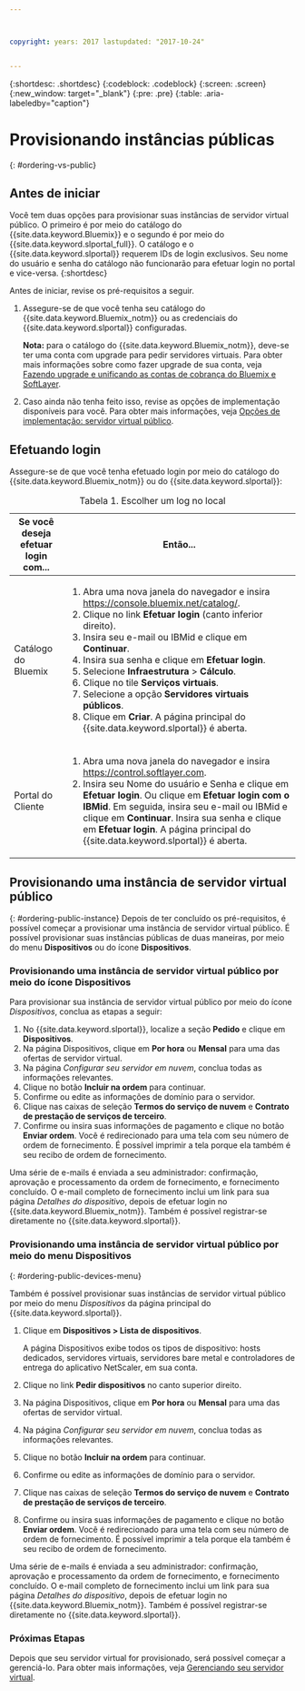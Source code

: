 ```yaml
---



copyright: years: 2017 lastupdated: "2017-10-24"


---
```


{:shortdesc: .shortdesc}
{:codeblock: .codeblock}
{:screen: .screen}
{:new_window: target="_blank"}
{:pre: .pre}
{:table: .aria-labeledby="caption"}

# Provisionando instâncias públicas
{: #ordering-vs-public}

## Antes de iniciar
Você tem duas opções para provisionar suas instâncias de servidor virtual público. O primeiro é por meio do catálogo do {{site.data.keyword.Bluemix}} e o segundo é por meio do {{site.data.keyword.slportal_full}}. O catálogo e o {{site.data.keyword.slportal}} requerem IDs de login exclusivos. Seu nome do usuário e senha do catálogo não funcionarão para efetuar login no portal e vice-versa.
{:shortdesc}

Antes de iniciar, revise os pré-requisitos a seguir.

  1. Assegure-se de que você tenha seu catálogo do {{site.data.keyword.Bluemix_notm}} ou as credenciais do {{site.data.keyword.slportal}} configuradas. 
  
     **Nota:** para o catálogo do {{site.data.keyword.Bluemix_notm}}, deve-se ter uma conta com upgrade para pedir servidores virtuais. Para obter mais informações sobre como fazer upgrade de sua conta, veja [Fazendo upgrade e unificando as contas de cobrança do Bluemix e SoftLayer](https://console.ng.bluemix.net/docs/admin/softlayerlink.html).
  
  2. Caso ainda não tenha feito isso, revise as opções de implementação disponíveis para você. Para obter mais informações, veja [Opções de implementação: servidor virtual público](../vsi/vsi_public.html).

## Efetuando login 
Assegure-se de que você tenha efetuado login por meio do catálogo do {{site.data.keyword.Bluemix_notm}} ou do {{site.data.keyword.slportal}}: 

  <table>
   <CAPTION>Tabela 1. Escolher um log no local</CAPTION>
   <THEAD>
   <TR>
   <th>Se você deseja efetuar login com...</th>
   <th>Então...</th>
   </TR>
   </THEAD>
   <TBODY>
   <tr>
   <td>Catálogo do Bluemix</td>
   <td>
   <ol>
   <li>Abra uma nova janela do navegador e insira <a href="https://console.bluemix.net/catalog/">https://console.bluemix.net/catalog/</a>.</li>
   <li>Clique no link <b>Efetuar login</b> (canto inferior direito). </li>
   <li>Insira seu e-mail ou IBMid e clique em <b>Continuar</b>.</li>
   <li>Insira sua senha e clique em <b>Efetuar login</b>.</li>
   <li>Selecione <b>Infraestrutura</b> > <b>Cálculo</b>.</li>
   <li>Clique no tile <b>Serviços virtuais</b>.</li>
   <li>Selecione a opção <b>Servidores virtuais públicos</b>.</li>
   <li>Clique em <b>Criar</b>. A página principal do {{site.data.keyword.slportal}} é aberta.</li>
   </ol>
   </td>
   </tr>
   <tr>
   <td>Portal do Cliente</td>
   <td>
   <ol>
   <li>Abra uma nova janela do navegador e insira <a href="https://control.softlayer.com">https://control.softlayer.com</a>.</li>
   <li>Insira seu Nome do usuário e Senha e clique em <b>Efetuar login</b>. Ou clique em <b>Efetuar login com o IBMid</b>. Em seguida, insira seu e-mail ou IBMid e clique em <b>Continuar</b>. Insira sua senha e clique em <b>Efetuar login</b>. A página principal do {{site.data.keyword.slportal}} é aberta.</li>
   </ol>
   </td>
   </tr>
   </TBODY>
   </table>

## Provisionando uma instância de servidor virtual público
{: #ordering-public-instance}
Depois de ter concluído os pré-requisitos, é possível começar a provisionar uma instância de servidor virtual público. É possível provisionar suas instâncias públicas de duas maneiras, por meio do menu **Dispositivos** ou do ícone **Dispositivos**.

### Provisionando uma instância de servidor virtual público por meio do ícone Dispositivos
Para provisionar sua instância de servidor virtual público por meio do ícone *Dispositivos*, conclua as etapas a seguir:

1.  No {{site.data.keyword.slportal}}, localize a seção **Pedido** e clique em **Dispositivos**.
2.  Na página Dispositivos, clique em **Por hora** ou **Mensal** para uma das ofertas de servidor virtual.
3.  Na página *Configurar seu servidor em nuvem*, conclua todas as informações relevantes.
4.  Clique no botão **Incluir na ordem** para continuar.
5.  Confirme ou edite as informações de domínio para o servidor.
5.  Clique nas caixas de seleção **Termos do serviço de nuvem** e **Contrato de prestação de serviços de terceiro**.
6.  Confirme ou insira suas informações de pagamento e clique no botão **Enviar ordem**. Você é redirecionado para uma tela com seu número de ordem de fornecimento. É possível imprimir a tela porque ela também é seu recibo de ordem de fornecimento.

 Uma série de e-mails é enviada a seu administrador: confirmação, aprovação e processamento da ordem de fornecimento, e fornecimento concluído. O e-mail completo de fornecimento inclui um link para sua página *Detalhes do dispositivo*, depois de efetuar login no {{site.data.keyword.Bluemix_notm}}. Também é possível registrar-se diretamente no {{site.data.keyword.slportal}}.

### Provisionando uma instância de servidor virtual público por meio do menu Dispositivos
{: #ordering-public-devices-menu}

Também é possível provisionar suas instâncias de servidor virtual público por meio do menu *Dispositivos* da página principal do {{site.data.keyword.slportal}}. 

1. Clique em **Dispositivos > Lista de dispositivos**.

   A página Dispositivos exibe todos os tipos de dispositivo: hosts dedicados, servidores virtuais, servidores bare metal e controladores de entrega do aplicativo NetScaler, em sua conta.
2. Clique no link **Pedir dispositivos** no canto superior direito.
3. Na página Dispositivos, clique em **Por hora** ou **Mensal** para uma das ofertas de servidor virtual.
4. Na página *Configurar seu servidor em nuvem*, conclua todas as informações relevantes.
5. Clique no botão **Incluir na ordem** para continuar.
6. Confirme ou edite as informações de domínio para o servidor.
7. Clique nas caixas de seleção **Termos do serviço de nuvem** e **Contrato de prestação de serviços de terceiro**.
8. Confirme ou insira suas informações de pagamento e clique no botão **Enviar ordem**. Você é redirecionado para uma tela com seu número de ordem de fornecimento. É possível imprimir a tela porque ela também é seu recibo de ordem de fornecimento.

Uma série de e-mails é enviada a seu administrador: confirmação, aprovação e processamento da ordem de fornecimento, e fornecimento concluído. O e-mail completo de fornecimento inclui um link para sua página *Detalhes do dispositivo*, depois de efetuar login no {{site.data.keyword.Bluemix_notm}}. Também é possível registrar-se diretamente no {{site.data.keyword.slportal}}.

### Próximas Etapas
Depois que seu servidor virtual for provisionado, será possível começar a gerenciá-lo. Para obter mais informações, veja [Gerenciando seu servidor virtual](../vsi/vsi_managing.html).
